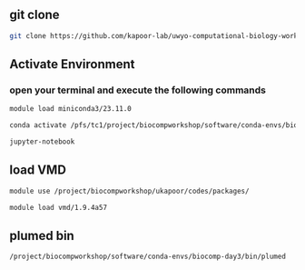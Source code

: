 ## git clone
```bash
git clone https://github.com/kapoor-lab/uwyo-computational-biology-workshop-2024.git
```
## Activate Environment 
### open your terminal and execute the following commands
```bash
module load miniconda3/23.11.0
```
```bash
conda activate /pfs/tc1/project/biocompworkshop/software/conda-envs/biocomp-day3
```
```bash
jupyter-notebook
```
## load VMD
```bash
module use /project/biocompworkshop/ukapoor/codes/packages/
```
```bash
module load vmd/1.9.4a57
```
## plumed bin 
```tcl
/project/biocompworkshop/software/conda-envs/biocomp-day3/bin/plumed
```
